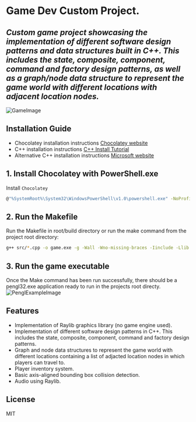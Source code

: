 # Game Dev Custom Project.
## _Custom game project showcasing the implementation of different software design patterns and data structures built in C++. This includes the state, composite, component, command and factory design patterns, as well as a graph/node data structure to represent the game world with different locations with adjacent location nodes._

![GameImage](https://i.postimg.cc/PqJjCZCJ/game-project2.png)

## Installation Guide
- Chocolatey installation instructions [Chocolatey website](https://docs.chocolatey.org/en-us/choco/setup)
- C++ installation instructions [C++ Install Tutorial](https://www.youtube.com/watch?v=0HD0pqVtsmw&t=2s)
- Alternative C++ installation instructions [Microsoft website](https://learn.microsoft.com/en-us/cpp/build/vscpp-step-0-installation?view=msvc-170)

## 1. Install Chocolatey with PowerShell.exe

Install `Chocolatey`
```sh
@"%SystemRoot%\System32\WindowsPowerShell\v1.0\powershell.exe" -NoProfile -InputFormat None -ExecutionPolicy Bypass -Command "[System.Net.ServicePointManager]::SecurityProtocol = 3072; iex ((New-Object System.Net.WebClient).DownloadString('https://community.chocolatey.org/install.ps1'))" && SET "PATH=%PATH%;%ALLUSERSPROFILE%\chocolatey\bin"
```
## 2. Run the Makefile

Run the Makefile in root/build directory or run the make command from the project root directory:
```sh
g++ src/*.cpp -o game.exe -g -Wall -Wno-missing-braces -Iinclude -Llib -lraylib -opengl32 -lgdi32 -lwinmm -lmingw32
```

## 3. Run the game executable
Once the Make command has been run successfully, there should be a pengl32.exe application ready to run in the projects root directy.
![PenglExampleImage](https://i.postimg.cc/MGNhXLk3/pengl.png)

## Features

- Implementation of Raylib graphics library (no game engine used).
- Implementation of different software design patterns in C++. This includes the state, composite, component, command and factory design patterns.
- Graph and node data structures to represent the game world with different locations containing a list of adjacted location nodes in which players can travel to.
- Player inventory system.
- Basic axis-aligned bounding box collision detection.
- Audio using Raylib.

## License

MIT
